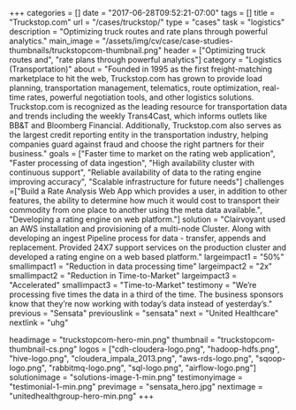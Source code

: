+++
categories = []
date = "2017-06-28T09:52:21-07:00"
tags = []
title = "Truckstop.com"
url = "/cases/truckstop/"
type = "cases"
task = "logistics"
description = "Optimizing truck routes and rate plans through powerful analytics."
main_image = "/assets/img/cv/case/case-studies-thumbnails/truckstopcom-thumbnail.png"
header = ["Optimizing truck routes and", "rate plans through powerful analytics"]
category = "Logistics (Transportation)"
about = "Founded in 1995 as the first freight-matching marketplace to hit the web, Truckstop.com has grown to provide load planning, transportation management, telematics, route optimization, real-time rates, powerful negotiation tools, and other logistics solutions. Truckstop.com is recognized as the leading resource for transportation data and trends including the weekly Trans4Cast, which informs outlets like BB&T and Bloomberg Financial. Additionally, Truckstop.com also serves as the largest credit reporting entity in the transportation industry, helping companies guard against fraud and choose the right partners for their business."
goals = ["Faster time to market on the rating web application", "Faster processing of data ingestion", "High availability cluster with continuous support", "Reliable availability of data to the rating engine improving accuracy", "Scalable infrastructure for future needs"]
challenges =["Build a Rate Analysis Web App which provides a user, in addition to other features, the ability to determine how much it would cost to transport their commodity from one place to another using the meta data available.", "Developing a rating engine on web platform."]
solution = "Clairvoyant used an AWS installation and provisioning of a multi-node Cluster. Along with developing an ingest Pipeline process for data - transfer, appends and replacement. Provided 24X7 support services on the production cluster and developed a rating engine on a web based platform."
largeimpact1 = "50%"
smallimpact1 = "Reduction in data processing time"
largeimpact2 = "2x"
smallimpact2 = "Reduction in Time-to-Market"
largeimpact3 = "Accelerated"
smallimpact3 = "Time-to-Market"
testimony = "We’re processing five times the data in a third of the time. The business sponsors know that they’re now working with today’s data instead of yesterday’s."
previous = "Sensata"
previouslink = "sensata"
next = "United Healthcare"
nextlink = "uhg"

headimage = "truckstopcom-hero-min.png"
thumbnail = "truckstopcom-thumbnail-cs.png"
logos = ["cdh-cloudera-logo.png", "hadoop-hdfs.png", "hive-logo.png", "cloudera_impala_2013.png", "aws-rds-logo.png", "sqoop-logo.png", "rabbitmq-logo.png", "sql-logo.png", "airflow-logo.png"]
solutionimage = "solutions-image-1-min.png"
testimonyimage = "testimonial-1-min.png"
previmage = "sensata_hero.jpg"
nextimage = "unitedhealthgroup-hero-min.png"
+++